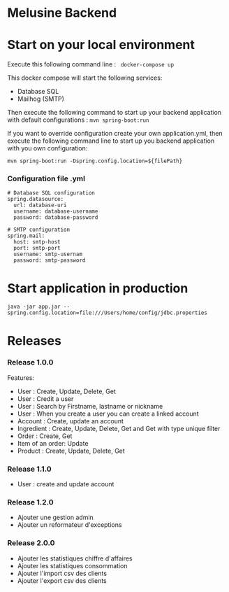 # Melusine Backend
# Start on your local environment
Execute this following command line :
``` docker-compose up```

This docker compose will start the following services: 
- Database SQL
- Mailhog (SMTP)

Then execute the following command to start up your backend application with default configurations :
```mvn spring-boot:run```

If you want to override configuration create your own application.yml,
then execute the following command line to start up you backend application with you own configuration:

```mvn spring-boot:run -Dspring.config.location=${filePath}```

### Configuration file .yml
```
# Database SQL configuration
spring.datasource:
  url: database-uri
  username: database-username
  password: database-password

# SMTP configuration
spring.mail:
  host: smtp-host
  port: smtp-port
  username: smtp-usernam
  password: smtp-password
```

# Start application in production 

```java -jar app.jar --spring.config.location=file:///Users/home/config/jdbc.properties```

# Releases
### Release 1.0.0

Features:
- User : Create, Update, Delete, Get
- User : Credit a user
- User : Search by Firstname, lastname or nickname
- User : When you create a user you can create a linked account
- Account : Create, update an account
- Ingredient : Create, Update, Delete, Get and Get with type unique filter
- Order : Create, Get
- Item of an order: Update
- Product : Create, Update, Delete, Get

### Release 1.1.0
- User : create and update account

### Release 1.2.0
- Ajouter une gestion admin
- Ajouter un reformateur d'exceptions

### Release 2.0.0
- Ajouter les statistiques chiffre d'affaires
- Ajouter les statistiques consommation
- Ajouter l'import csv des clients
- Ajouter l'export csv des clients
